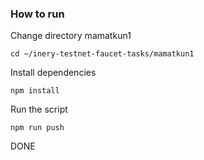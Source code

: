  ### How to run

Change directory mamatkun1

```shell
cd ~/inery-testnet-faucet-tasks/mamatkun1
```

Install dependencies

```shell
npm install
```

Run the script

```
npm run push
```
DONE